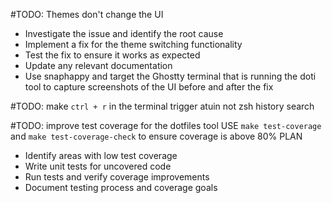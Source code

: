 #TODO: Themes don't change the UI
- Investigate the issue and identify the root cause
- Implement a fix for the theme switching functionality
- Test the fix to ensure it works as expected
- Update any relevant documentation
- Use snaphappy and target the Ghostty terminal that is running the doti tool to capture screenshots of the UI before and after the fix

#TODO: make `ctrl + r` in the terminal trigger atuin not zsh history search

#TODO: improve test coverage for the dotfiles tool
USE `make test-coverage` and `make test-coverage-check` to ensure coverage is above 80%
PLAN
- Identify areas with low test coverage
- Write unit tests for uncovered code
- Run tests and verify coverage improvements
- Document testing process and coverage goals
